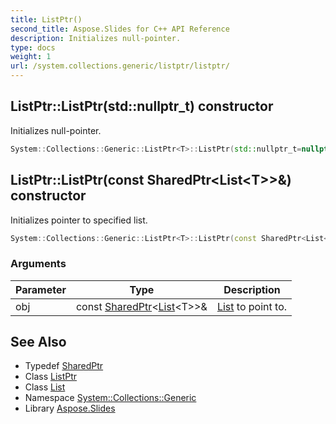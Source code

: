 ```yaml
---
title: ListPtr()
second_title: Aspose.Slides for C++ API Reference
description: Initializes null-pointer.
type: docs
weight: 1
url: /system.collections.generic/listptr/listptr/
---
```

## ListPtr::ListPtr(std::nullptr_t) constructor


Initializes null-pointer.

```cpp
System::Collections::Generic::ListPtr<T>::ListPtr(std::nullptr_t=nullptr)
```

## ListPtr::ListPtr(const SharedPtr\<List\<T\>\>\&) constructor


Initializes pointer to specified list.

```cpp
System::Collections::Generic::ListPtr<T>::ListPtr(const SharedPtr<List<T>> &obj)
```


### Arguments

| Parameter | Type | Description |
| --- | --- | --- |
| obj | const [SharedPtr](../../../system/sharedptr/)\<[List](../../list/)\<T\>\>\& | [List](../../list/) to point to. |

## See Also

* Typedef [SharedPtr](../../../system/sharedptr/)
* Class [ListPtr](../)
* Class [List](../../list/)
* Namespace [System::Collections::Generic](../../)
* Library [Aspose.Slides](../../../)